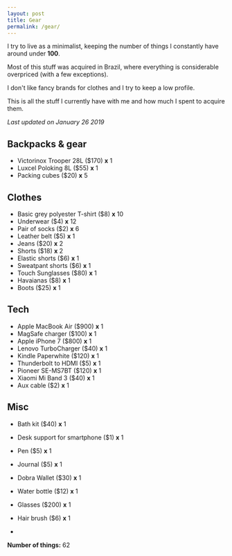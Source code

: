 ```yaml
---
layout: post
title: Gear
permalink: /gear/
---
```


I try to live as a minimalist, keeping the number of things I constantly have around under **100**.

Most of this stuff was acquired in Brazil, where everything is considerable overpriced (with a few exceptions).

I don't like fancy brands for clothes and I try to keep a low profile.

This is all the stuff I currently have with me and how much I spent to acquire them.

_Last updated on January 26 2019_

## Backpacks & gear
- Victorinox Trooper 28L ($170) **x** 1
- Luxcel Poloking 8L ($55) **x** 1
- Packing cubes ($20) **x** 5

## Clothes
- Basic grey polyester T-shirt ($8) **x** 10
- Underwear ($4) **x** 12
- Pair of socks ($2) **x** 6
- Leather belt ($5) **x** 1
- Jeans ($20) **x** 2
- Shorts ($18) **x** 2
- Elastic shorts ($6) **x** 1
- Sweatpant shorts ($6) **x** 1
- Touch Sunglasses ($80) **x** 1
- Havaianas ($8) **x** 1
- Boots ($25) **x** 1


## Tech
- Apple MacBook Air ($900) **x** 1
- MagSafe charger ($100) **x** 1
- Apple iPhone 7 ($800) **x** 1
- Lenovo TurboCharger ($40) **x** 1
- Kindle Paperwhite ($120) **x** 1
- Thunderbolt to HDMI ($5) **x** 1
- Pioneer SE-MS7BT ($120) **x** 1
- Xiaomi Mi Band 3 ($40) **x** 1
- Aux cable ($2) **x** 1

## Misc
- Bath kit ($40) **x** 1
- Desk support for smartphone ($1) **x** 1
- Pen ($5) **x** 1
- Journal ($5) **x** 1
- Dobra Wallet ($30) **x** 1
- Water bottle ($12) **x** 1
- Glasses ($200) **x** 1
- Hair brush ($6) **x** 1

-

**Number of things:** 62
